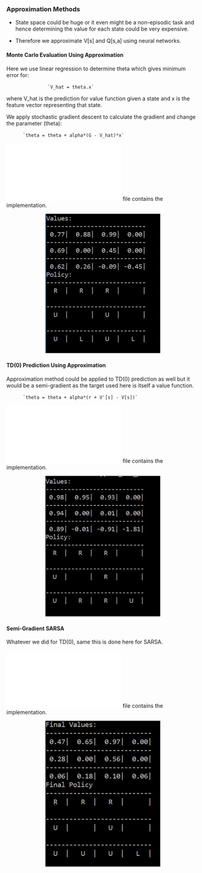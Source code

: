 ### Approximation Methods

- State space could be huge or it even might be a non-episodic task and hence determining the value for each state could be very expensive.

- Therefore we approximate V[s] and Q[s,a] using neural networks.

#### Monte Carlo Evaluation Using Approximation
Here we use linear regression to determine theta which gives minimum error for:

                   `V_hat = theta.x`

where V_hat is the prediction for value function given a state and x is the feature vector representing that state.

We apply stochastic gradient descent to calculate the gradient and change the parameter (theta):

          `theta = theta + alpha*(G - V_hat)*x`

![This](approx_mc_prediction.py) file contains the implementation.

<p align="center">
  <img src="approx_mc_prediction.JPG" width="300"/>
</p>

#### TD(0) Prediction Using Approximation
Approximation method could be applied to TD(0) prediction as well but it would be a semi-gradient as the target used here is itself a value function.

          `theta = theta + alpha*(r + V'[s] - V[s])`

![This](approx_td0_prediction.py) file contains the implementation.

<p align="center">
  <img src="approx_td0_prediction.JPG" width="300"/>
</p>

#### Semi-Gradient SARSA
Whatever we did for TD(0), same this is done here for SARSA.

![This](approx_sarsa.py) file contains the implementation.

<p align="center">
  <img src="approx_sarsa.JPG" width="300"/>
</p>

